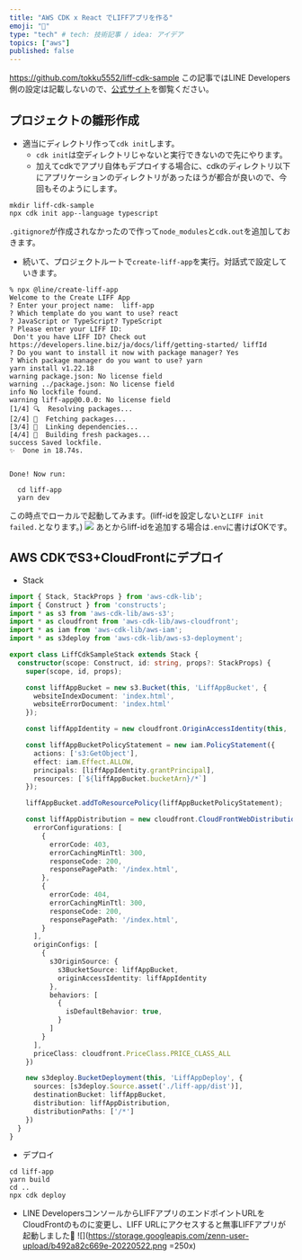 ```yaml
---
title: "AWS CDK x React でLIFFアプリを作る"
emoji: "📑"
type: "tech" # tech: 技術記事 / idea: アイデア
topics: ["aws"]
published: false
---
```



https://github.com/tokku5552/liff-cdk-sample
この記事ではLINE Developers側の設定は記載しないので、[公式サイト](https://developers.line.biz/ja/docs/liff/)を御覧ください。
## プロジェクトの雛形作成
- 適当にディレクトリ作って`cdk init`します。
  - `cdk init`は空ディレクトリじゃないと実行できないので先にやります。
  - 加えてcdkでアプリ自体もデプロイする場合に、cdkのディレクトリ以下にアプリケーションのディレクトリがあったほうが都合が良いので、今回もそのようにします。
```
mkdir liff-cdk-sample
npx cdk init app--language typescript
```
`.gitignore`が作成されなかったので作って`node_modules`と`cdk.out`を追加しておきます。
- 続いて、プロジェクトルートで`create-liff-app`を実行。対話式で設定していきます。
```vim:
% npx @line/create-liff-app
Welcome to the Create LIFF App
? Enter your project name:  liff-app
? Which template do you want to use? react
? JavaScript or TypeScript? TypeScript
? Please enter your LIFF ID: 
 Don't you have LIFF ID? Check out https://developers.line.biz/ja/docs/liff/getting-started/ liffId
? Do you want to install it now with package manager? Yes
? Which package manager do you want to use? yarn
yarn install v1.22.18
warning package.json: No license field
warning ../package.json: No license field
info No lockfile found.
warning liff-app@0.0.0: No license field
[1/4] 🔍  Resolving packages...
[2/4] 🚚  Fetching packages...
[3/4] 🔗  Linking dependencies...
[4/4] 🔨  Building fresh packages...
success Saved lockfile.
✨  Done in 18.74s.


Done! Now run: 

  cd liff-app
  yarn dev
```
この時点でローカルで起動してみます。(liff-idを設定しないと`LIFF init failed.`となります。)
![](https://storage.googleapis.com/zenn-user-upload/1e38b114ba90-20220522.png)
あとからliff-idを追加する場合は`.env`に書けばOKです。

## AWS CDKでS3+CloudFrontにデプロイ
- Stack
```typescript:lib/liff-cdk-sample-stack.ts
import { Stack, StackProps } from 'aws-cdk-lib';
import { Construct } from 'constructs';
import * as s3 from 'aws-cdk-lib/aws-s3';
import * as cloudfront from 'aws-cdk-lib/aws-cloudfront';
import * as iam from 'aws-cdk-lib/aws-iam';
import * as s3deploy from 'aws-cdk-lib/aws-s3-deployment';

export class LiffCdkSampleStack extends Stack {
  constructor(scope: Construct, id: string, props?: StackProps) {
    super(scope, id, props);

    const liffAppBucket = new s3.Bucket(this, 'LiffAppBucket', {
      websiteIndexDocument: 'index.html',
      websiteErrorDocument: 'index.html'
    });

    const liffAppIdentity = new cloudfront.OriginAccessIdentity(this, 'LiffAppIdentity');

    const liffAppBucketPolicyStatement = new iam.PolicyStatement({
      actions: ['s3:GetObject'],
      effect: iam.Effect.ALLOW,
      principals: [liffAppIdentity.grantPrincipal],
      resources: [`${liffAppBucket.bucketArn}/*`]
    });

    liffAppBucket.addToResourcePolicy(liffAppBucketPolicyStatement);

    const liffAppDistribution = new cloudfront.CloudFrontWebDistribution(this, 'LiffAppDistribution', {
      errorConfigurations: [
        {
          errorCode: 403,
          errorCachingMinTtl: 300,
          responseCode: 200,
          responsePagePath: '/index.html',
        },
        {
          errorCode: 404,
          errorCachingMinTtl: 300,
          responseCode: 200,
          responsePagePath: '/index.html',
        }
      ],
      originConfigs: [
        {
          s3OriginSource: {
            s3BucketSource: liffAppBucket,
            originAccessIdentity: liffAppIdentity
          },
          behaviors: [
            {
              isDefaultBehavior: true,
            }
          ]
        }
      ],
      priceClass: cloudfront.PriceClass.PRICE_CLASS_ALL
    })

    new s3deploy.BucketDeployment(this, 'LiffAppDeploy', {
      sources: [s3deploy.Source.asset('./liff-app/dist')],
      destinationBucket: liffAppBucket,
      distribution: liffAppDistribution,
      distributionPaths: ['/*']
    })
  }
}
```

- デプロイ
```shell:
cd liff-app
yarn build
cd ..
npx cdk deploy
```

- LINE DevelopersコンソールからLIFFアプリのエンドポイントURLをCloudFrontのものに変更し、LIFF URLにアクセスすると無事LIFFアプリが起動しました🎉
![](https://storage.googleapis.com/zenn-user-upload/b492a82c669e-20220522.png =250x)